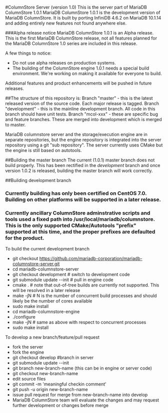#ColumnStore Server (version 1.0)
This is the server part of MariaDB ColumnStore 1.0.1
MariaDB ColumnStore 1.0.1 is the development version of MariaDB ColumnStore. 
It is built by porting InfiniDB 4.6.2 on MariaDB 10.1.14 and adding entirely 
new features not found anywhere else.

###Alpha release notice
MariaDB ColumnStore 1.0.1 is an Alpha release. This is the first MariaDB 
ColumnStore release, not all features planned for the MariaDB ColumnStore 1.0 
series are included in this release. 

A few things to notice:
- Do not use alpha releases on production systems.
- The building of the ColumnStore engine 1.0.1 needs a special build environment. We're working on making it available for everyone to 
build.

Additional features and product enhancements will be pushed in future releases. 

##The structure of this repository is:
Branch "master" - this is the latest released version of the source code.  Each major release is tagged.
Branch "development" - this is the mainline development branch.  All code in this branch should have unit tests.
Branch "mcol-xxx" - these are specific bug and feature branches. These are merged into development which is merged to master.

MariaDB columnstore server and the storage/execution engine are in separate repositories, but the engine repository is integrated into the server repository using a git "sub repository".  The server currently uses CMake but the engine is still based on autotools.

##Building the master branch
The current (1.0.1) master branch does not build properly.  This has been rectified in the *development* branch and once version 1.0.2 is released, building the master branch will work correctly.

##Building development branch
### Currently building has only been certified on CentOS 7.0.  Building on other platforms will be supported in a later release.
### Currently ancillary ColumnStore adminstrative scripts and tools used a fixed path into /usr/local/mariadb/columnstore.  This is the only supported CMake/Autotools "prefix" supported at this time, and the proper prefixes are defaulted for the product.

To build the current development branch
  * git checkout https://github.com/mariadb-corporation/mariadb-columnstore-server.git 
  * cd mariadb-columnstore-server
  * git checkout development    # switch to development code
  * git submodule update --init # pull in engine code
  * cmake .                     # note that out-of-tree builds are currently not supported.  This will be resolved in a later release
  * make -jN                    # N is the number of concurrent build processes and should likely be the number of cores available
  * sudo make install
  * cd mariadb-columnstore-engine
  * ./configure 
  * make -jN                    # same as above with respect to concurrent processes
  * sudo make install
  
To develop a new branch/feature/pull request
  * fork the server
  * fork the engine
  * git checkout develop  #branch in server
  * git submodule update --init
  * git branch new-branch-name (this can be in engine or server code)
  * git checkout new-branch-name
  * edit source files
  * git commit -m 'meaningful checkin comment'
  * git push -u origin new-branch-name
  * issue pull request for merge from new-branch-name into develop
  * MariaDB ColumnStore team will evaluate the changes and may request further development or changes before merge  
